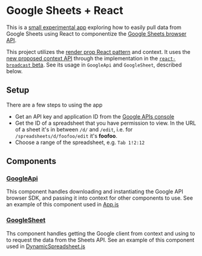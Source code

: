 # Google Sheets + React

This is a [small experimental app](https://lourd.github.io/react-google-sheet) exploring how to easily pull data from Google Sheets using React to componentize the [Google Sheets browser API](https://developers.google.com/sheets/api/quickstart/js).

This project utilizes the [render prop React pattern](https://reactjs.org/docs/render-props.html) and context. It uses the [new proposed context API](https://github.com/acdlite/rfcs/blob/new-version-of-context/text/0000-new-version-of-context.md) through the implementation in the [`react-broadcast` beta](https://github.com/ReactTraining/react-broadcast/pull/47). See its usage in `GoogleApi` and `GoogleSheet`, described below.

## Setup

There are a few steps to using the app

* Get an API key and application ID from the [Google APIs console](https://console.developers.google.com/apis/credentials)
* Get the ID of a spreadsheet that you have permission to view. In the URL of a sheet it's in between `/d/` and `/edit`, i.e. for `/spreadsheets/d/foofoo/edit` it's **foofoo**.
* Choose a range of the spreadsheet, e.g. `Tab 1!2:12`

## Components

### [GoogleApi](./src/GoogleApi.js)

This component handles downloading and instantiating the Google API browser SDK, and passing it into context for other components to use. See an example of this component used in [App.js](./example/App.js#L9-L32)

### [GoogleSheet](./src/GoogleSheet.js/)

Ths component handles getting the Google client from context and using to to request the data from the Sheets API. See an example of this component used in [DynamicSpreadsheet.js](./example/DynamicSpreadsheet.js#L21-L33)

